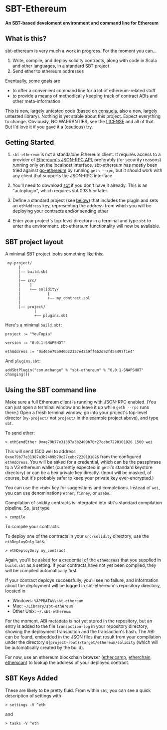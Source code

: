 # SBT-Ethereum

#### An SBT-based develoment environment and command line for Ethereum

## What is this?

sbt-ethereum is very much a work in progress. For the moment you can...

1. Write, compile, and deploy solidity contracts, along with code in Scala and other languages, in a standard SBT project 
2. Send ether to ethereum addresses

Eventually, some goals are

- to offer a convenient command line for a lot of ethereum-related stuff
- to provide a means of methodically keeping track of contract ABIs and other meta-information

This is new, largely untested code (based on [consuela](https://github.com/swaldman/consuela), also a new, largely untested library). Nothing is yet stable about this project. Expect everything to change. Obviously, NO WARRANTIES, see the [LICENSE](LICENSE) and all of that. But I'd love it if you gave it a (cautious) try.

## Getting Started

1. `sbt-ethereum` is not a standalone Ethereum client. It requires access to a provider of [Ethereum's JSON-RPC API](https://github.com/ethereum/wiki/wiki/JSON-RPC), preferably (for security reasons) running only on the localhost interface. sbt-ethereum has mostly been tried against [go-ethereum](https://github.com/ethereum/go-ethereum) by running `geth --rpc`, but it should work with any client that supports the JSON-RPC interface.

2. You'll need to download [sbt](http://www.scala-sbt.org) if you don't have it already. This is an "autoplugin", which requires sbt 0.13.5 or later.

3. Define a standard project (see [below](https://gist.github.com/swaldman/38ffc4f069a8672b2b86841892fd6762#sbt-project-layout)) that includes the plugin and sets an `ethAddress` key, representing the address from which you will be deploying your contracts and/or sending ether

4. Enter your project's top-level directory in a terminal and type `sbt` to enter the environment. sbt-ethereum functionality will now be available.

## SBT project layout

A minimal SBT project looks something like this:

     my-project/
          |
          |—— build.sbt
          |
          |—— src/
          |    |
          |    +—— solidity/
          |            |
          |            +—— my_contract.sol
          |
          |—— project/
                 |
                 +—— plugins.sbt
                 
Here's a minimal `build.sbt`:

    project := "YouTopia"
    
    version := "0.0.1-SNAPSHOT"
    
    ethAddress := "0x465e79b940bc2157e4259ff6b2d92f454497f1e4"

And `plugins.sbt`:

    addSbtPlugin("com.mchange" % "sbt-ethereum" % "0.0.1-SNAPSHOT" changing())

## Using the SBT command line

Make sure a full Ethereum client is running with JSON-RPC enabled. (You can just open a terminal window and leave it up while `geth --rpc` runs there.) Open a fresh terminal window, go into your project's top-level director (`my-project/` not `project/` in the example project above), and type `sbt`. 

To send ether:

    > ethSendEther 0xae79b77e31387a3b2409b70c27cebc7220101026 1500 wei

This will send 1500 wei to address `0xae79b77e31387a3b2409b70c27cebc7220101026` from the configured `ethAddress`. You will be asked for a credential, which can be the passphrase to a V3 ethereum wallet (currently expected in `geth`'s standard keystore directory) or can be a hex private key directly. (Input will be masked, of course, but it's probably safer to keep your private key ever-encrypted.)   

You can use the `<tab>` key for suggestions and completions. Instead of `wei`, you can use denominations `ether`, `finney`, or `szabo`.

Compilation of soldity contracts is integrated into sbt's standard compilation pipeline. So, just type

    > compile
    
To compile your contracts.

To deploy one of the contracts in your `src/solidity` directory, use the `ethDeployOnly` task:

    > ethDeployOnly my_contract

Again, you'll be asked for a credential of the `ethAddress` that you supplied in `build.sbt` as a setting. If your contracts have not yet been compiled, they will be compiled automatically first.

If your contract deploys successfully, you'll see no failure, and information about the deployment will be logged in sbt-ethereum's repository directory, located in

- Windows: `%APPDATA%\sbt-ethereum`
- Mac: `~/Library/sbt-ethereum`
- Other Unix: `~/.sbt-ethereum`

For the moment, ABI metadata is not yet stored in the repository, but an entry is added to the file `transaction-log` in your repository directory, showing the deployment transaction and the transaction's hash. The ABI can be found, embedded in the JSON files that result from your compilation under the directory `${project-root}/target/ethereum/solidity` (which will be automatically created by the build).

For now, use an ethereum blockchain browser ([ether.camp](https://live.ether.camp), [etherchain](https://www.etherchain.org), [etherscan](http://etherscan.io)) to lookup the address of your deployed contract.

## SBT Keys Added

These are likely to be pretty fluid. From within `sbt`, you can see a quick description of settings with

    > settings -V ^eth
    
and

    > tasks -V ^eth
